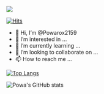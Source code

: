 ![](https://komarev.com/ghpvc/?username=Powarox2159&style=flat&color=348AF4&label=Profile+Views)

[![Hits](https://hits.seeyoufarm.com/api/count/incr/badge.svg?url=https%3A%2F%2Fgithub.com%2FPowarox2159%2FTradingCryptoBot&count_bg=%2379C83D&title_bg=%23555555&icon=vue-dot-js.svg&icon_color=%23348AF4&title=Project+Views&edge_flat=false)](https://hits.seeyoufarm.com)

- 👋 Hi, I’m @Powarox2159
- 👀 I’m interested in ...
- 🌱 I’m currently learning ...
- 💞️ I’m looking to collaborate on ...
- 📫 How to reach me ...

[![Top Langs](https://github-readme-stats.vercel.app/api/top-langs/?username=Powarox&layout=compact)](https://github.com/Powarox2159/github-readme-stats)

![Powa's GitHub stats](https://github-readme-stats.vercel.app/api?username=Powarox2159&show_icons=true&theme=radical)


<!---
Powarox2159/Powarox2159 is a ✨ special ✨ repository because its `README.md` (this file) appears on your GitHub profile.
You can click the Preview link to take a look at your changes.
--->
